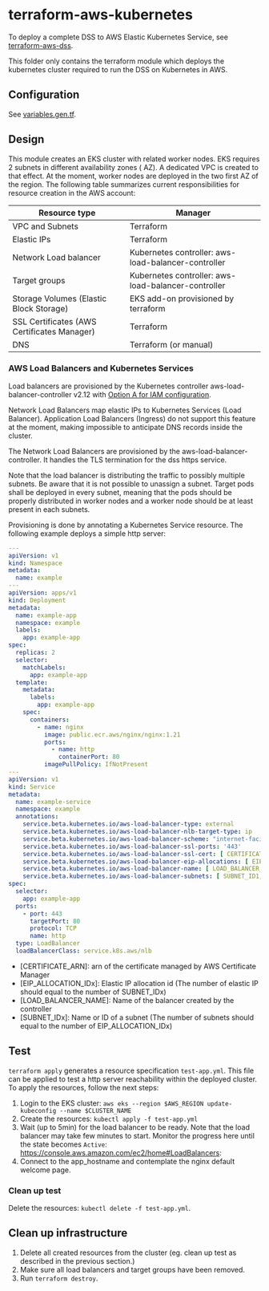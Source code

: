 # terraform-aws-kubernetes

To deploy a complete DSS to AWS Elastic Kubernetes Service, see [terraform-aws-dss](../../modules/terraform-aws-dss).

This folder only contains the terraform module which deploys the kubernetes cluster required to run the DSS on
Kubernetes in AWS.

## Configuration

See [variables.gen.tf](variables.gen.tf).

## Design

This module creates an EKS cluster with related worker nodes. EKS requires 2 subnets in different availability zones (
AZ). A dedicated VPC is created to that effect. At the moment, worker nodes are deployed in the two first AZ of the
region. The following table summarizes current responsibilities for resource creation in the AWS account:

| Resource type                               | Manager                                             |
|---------------------------------------------|-----------------------------------------------------|
| VPC and Subnets                             | Terraform                                           |
| Elastic IPs                                 | Terraform                                           |
| Network Load balancer                       | Kubernetes controller: aws-load-balancer-controller |
| Target groups                               | Kubernetes controller: aws-load-balancer-controller |
| Storage Volumes (Elastic Block Storage)     | EKS add-on provisioned by terraform                 |
| SSL Certificates (AWS Certificates Manager) | Terraform                                           |
| DNS                                         | Terraform (or manual)                               |


### AWS Load Balancers and Kubernetes Services

Load balancers are provisioned by the Kubernetes controller aws-load-balancer-controller v2.12
with [Option A for IAM configuration](https://kubernetes-sigs.github.io/aws-load-balancer-controller/v2.12/deploy/installation/#option-a-recommended-iam-roles-for-service-accounts-irsa).

Network Load Balancers map elastic IPs to Kubernetes Services (Load Balancer). Application Load Balancers (Ingress) do
not support this feature at the moment, making impossible to anticipate DNS records inside the cluster.

The Network Load Balancers are provisioned by the aws-load-balancer-controller. It handles the TLS termination for
the dss https service.

Note that the load balancer is distributing the traffic to possibly multiple subnets. Be aware that it is not possible
to unassign a subnet. Target pods shall be deployed in every subnet, meaning that the pods should be properly
distributed in worker nodes and a worker node should be at least present in each subnets.

Provisioning is done by annotating a Kubernetes Service resource. The following example deploys a simple http server:

```yaml
---
apiVersion: v1
kind: Namespace
metadata:
  name: example
---
apiVersion: apps/v1
kind: Deployment
metadata:
  name: example-app
  namespace: example
  labels:
    app: example-app
spec:
  replicas: 2
  selector:
    matchLabels:
      app: example-app
  template:
    metadata:
      labels:
        app: example-app
    spec:
      containers:
        - name: nginx
          image: public.ecr.aws/nginx/nginx:1.21
          ports:
            - name: http
              containerPort: 80
          imagePullPolicy: IfNotPresent
---
apiVersion: v1
kind: Service
metadata:
  name: example-service
  namespace: example
  annotations:
    service.beta.kubernetes.io/aws-load-balancer-type: external
    service.beta.kubernetes.io/aws-load-balancer-nlb-target-type: ip
    service.beta.kubernetes.io/aws-load-balancer-scheme: "internet-facing"
    service.beta.kubernetes.io/aws-load-balancer-ssl-ports: '443'
    service.beta.kubernetes.io/aws-load-balancer-ssl-cert: [ CERTIFICATE_ARN ]
    service.beta.kubernetes.io/aws-load-balancer-eip-allocations: [ EIP_ALLOCATION_ID1,EIP_ALLOCATION_ID2,... ]
    service.beta.kubernetes.io/aws-load-balancer-name: [ LOAD_BALANCER_NAME ]
    service.beta.kubernetes.io/aws-load-balancer-subnets: [ SUBNET_ID1,SUBNET_ID2,... ]
spec:
  selector:
    app: example-app
  ports:
    - port: 443
      targetPort: 80
      protocol: TCP
      name: http
  type: LoadBalancer
  loadBalancerClass: service.k8s.aws/nlb
```

- [CERTIFICATE_ARN]: arn of the certificate managed by AWS Certificate Manager
- [EIP_ALLOCATION_IDx]: Elastic IP allocation id (The number of elastic IP should equal to the number of SUBNET_IDx)
- [LOAD_BALANCER_NAME]: Name of the balancer created by the controller
- [SUBNET_IDx]: Name or ID of a subnet (The number of subnets should equal to the number of EIP_ALLOCATION_IDx)


## Test

`terraform apply` generates a resource specification `test-app.yml`. This file can be applied to test a http server
reachability within the deployed cluster. To apply the resources, follow the next steps:

1. Login to the EKS cluster: `aws eks --region $AWS_REGION update-kubeconfig --name $CLUSTER_NAME`
2. Create the resources: `kubectl apply -f test-app.yml`
3. Wait (up to 5min) for the load balancer to be ready. Note that the load balancer may take few minutes to start.
   Monitor the progress here until the state becomes `Active`: https://console.aws.amazon.com/ec2/home#LoadBalancers:
4. Connect to the app_hostname and contemplate the nginx default welcome page.

### Clean up test

Delete the resources: `kubectl delete -f test-app.yml`.


## Clean up infrastructure

1. Delete all created resources from the cluster (eg. clean up test as described in the previous section.)
2. Make sure all load balancers and target groups have been removed.
3. Run `terraform destroy`.
